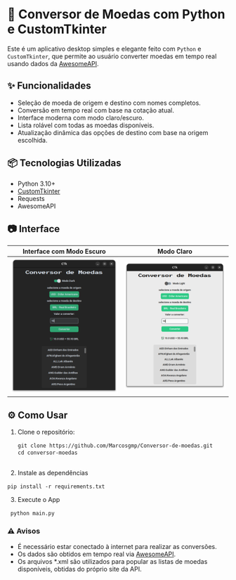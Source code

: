 # 💱 Conversor de Moedas com Python e CustomTkinter

Este é um aplicativo desktop simples e elegante feito com `Python` e `CustomTkinter`, que permite ao usuário converter moedas em tempo real usando dados da [AwesomeAPI](https://docs.awesomeapi.com.br).

## ✨ Funcionalidades

- Seleção de moeda de origem e destino com nomes completos.
- Conversão em tempo real com base na cotação atual.
- Interface moderna com modo claro/escuro.
- Lista rolável com todas as moedas disponíveis.
- Atualização dinâmica das opções de destino com base na origem escolhida.

## 📦 Tecnologias Utilizadas

- Python 3.10+
- [CustomTkinter](https://github.com/TomSchimansky/CustomTkinter)
- Requests
- AwesomeAPI

## 📷 Interface

| Interface com Modo Escuro | Modo Claro |
|---------------------------|------------|
| ![Modo Escuro](img/darkmode.png) | ![Modo Claro](img/lightmode.png) |

## ⚙️ Como Usar

1. Clone o repositório:
   ```
   git clone https://github.com/Marcosgmp/Conversor-de-moedas.git
   cd conversor-moedas
  
2. Instale as dependências  
  ```
  pip install -r requirements.txt
```
3. Execute o App
  ```
   python main.py  
```
### ⚠️ Avisos
- É necessário estar conectado à internet para realizar as conversões.
- Os dados são obtidos em tempo real via [AwesomeAPI](https://docs.awesomeapi.com.br).
- Os arquivos *.xml são utilizados para popular as listas de moedas disponíveis, obtidas do próprio site da API.





